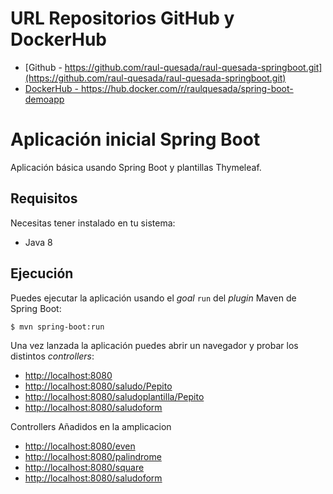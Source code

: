 # URL Repositorios GitHub y DockerHub

- [Github - https://github.com/raul-quesada/raul-quesada-springboot.git](https://github.com/raul-quesada/raul-quesada-springboot.git)
- [DockerHub - https://hub.docker.com/r/raulquesada/spring-boot-demoapp
  ](https://hub.docker.com/r/raulquesada/spring-boot-demoapp
  )

# Aplicación inicial Spring Boot

Aplicación básica usando Spring Boot y plantillas Thymeleaf.

## Requisitos

Necesitas tener instalado en tu sistema:

- Java 8

## Ejecución

Puedes ejecutar la aplicación usando el _goal_ `run` del _plugin_ Maven 
de Spring Boot:

```
$ mvn spring-boot:run 
```

Una vez lanzada la aplicación puedes abrir un navegador y probar los distintos _controllers_:

- [http://localhost:8080](http://localhost:8080)
- [http://localhost:8080/saludo/Pepito](http://localhost:8080/saludo/Pepito)
- [http://localhost:8080/saludoplantilla/Pepito](http://localhost:8080/saludoplantilla/Pepito)
- [http://localhost:8080/saludoform](http://localhost:8080/saludoform)

Controllers Añadidos en la amplicacion

- [http://localhost:8080/even](http://localhost:8080/even)
- [http://localhost:8080/palindrome](http://localhost:8080/palindrome)
- [http://localhost:8080/square](http://localhost:8080/square)
- [http://localhost:8080/saludoform](http://localhost:8080/calculator)
